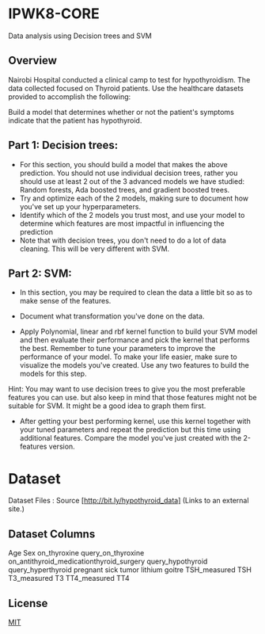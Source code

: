 # IPWK8-CORE
Data analysis using Decision trees and SVM
## Overview 

Nairobi Hospital conducted a clinical camp to test for hypothyroidism. The data collected focused on Thyroid patients. Use the healthcare datasets provided to accomplish the following:  

Build a model that determines whether or not the patient's symptoms indicate that the patient has hypothyroid.

## Part 1: Decision trees:
- For this section, you should build a model that makes the above prediction. You should not use individual decision trees, rather you should use at least 2 out of the 3 advanced models we have studied: Random forests, Ada boosted trees, and gradient boosted trees.
- Try and optimize each of the 2 models, making sure to document how you've set up your hyperparameters.
- Identify which of the 2 models you trust most, and use your model to determine which features are most impactful in influencing the prediction
- Note that with decision trees, you don't need to do a lot of data cleaning. This will be very different with SVM.

## Part 2: SVM:

- In this section, you may be required to clean the data a little bit so as to make sense of the features.

- Document what transformation you've done on the data.

- Apply Polynomial, linear and rbf kernel function to build your SVM model and then evaluate their performance and pick the kernel that performs the best. Remember to tune your parameters to improve the performance of your model. To make your life easier, make sure to visualize the models you've created. Use any two features to build the models for this step.

Hint: You may want to use decision trees to give you the most preferable features you can use. but also keep in mind that those features might not be suitable for SVM. It might be a good idea to graph them first.

-  After getting your best performing kernel, use this kernel together with your tuned parameters and repeat the prediction but this time using additional features. Compare the model you've just created with the 2-features version. 

# Dataset
Dataset Files : Source [http://bit.ly/hypothyroid_data] (Links to an external site.)

## Dataset Columns

Age
Sex
on_thyroxine
query_on_thyroxine
on_antithyroid_medicationthyroid_surgery
query_hypothyroid
query_hyperthyroid
pregnant
sick
tumor
lithium
goitre
TSH_measured
TSH
T3_measured
T3
TT4_measured
TT4

## License
[MIT](https://choosealicense.com/licenses/mit/)
